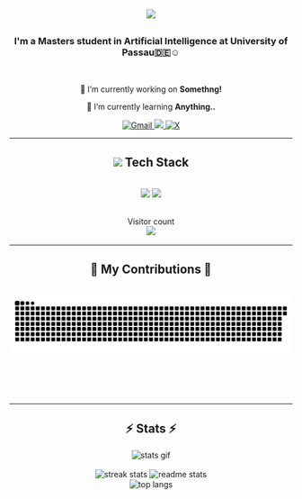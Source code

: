 


























































<h1 align="center">
    <img src="https://readme-typing-svg.herokuapp.com/?font=Righteous&size=35&center=true&vCenter=true&width=500&height=70&duration=4000&lines=Hi+There!+👋;+I'm+Chaitanya!;" />
</h1>

<h3 align="center">I'm a Masters student in Artificial Intelligence at University of Passau🇩🇪☺️</h3>

<br/>

<div align="center">
 
 🔭 I’m currently working on **Somethng!**
 
 🌱 I’m currently learning **Anything..**

 </div>
 
<div align="center"> 
  <a href="mailto:chaitanya.kota24@gmail.com">
    <img src="https://img.shields.io/badge/Gmail-333333?style=for-the-badge&logo=gmail&logoColor=red" alt="Gmail" />
  </a>
  <a href="https://www.linkedin.com/in/chaitanya-kota-451427310/" target="_blank">
    <img src="https://img.shields.io/badge/LinkedIn-0077B5?style=for-the-badge&logo=linkedin&logoColor=white" target="_blank" />
  </a>
  <a href="https://x.com/chaitanya_k0ta9" target="_blank">
  <img src="https://img.shields.io/badge/-000000?style=for-the-badge&logo=x&logoColor=white" alt="X" />
</a>
</div>
 <hr/>
 
<div align="center">
  <h2>
    <img src="https://media2.giphy.com/media/QssGEmpkyEOhBCb7e1/giphy.gif?cid=ecf05e47a0n3gi1bfqntqmob8g9aid1oyj2wr3ds3mg700bl&rid=giphy.gif" width="20">
    Tech Stack
  </h2>
</div>

<br/>
<div align="center">
    <img src="https://skillicons.dev/icons?i=react,bootstrap,html,css,vscode,github,git" />
    <img src="https://skillicons.dev/icons?i=nodejs,python,javascript,mongodb,c,java,mysql,flask" /><br>
</div>

<br/>

<p align="center"> 
  Visitor count<br>
  <img src="https://profile-counter.glitch.me/Chaitanyakota9/count.svg" />
</p>
<hr/>

<div align="center">
  <h2>🐍 My Contributions 🐍</h2>
  <br>
  <img alt="snake eating my contributions" src="https://raw.githubusercontent.com/Chaitanyakota9/Chaitanyakota9/output/github-contribution-grid-snake.svg" />

  
  <br/><br/><br/>
</div>

<hr/>
<h2 align="center">
  ⚡ Stats ⚡
</h2>
<div align="center">
  <img src="https://media3.giphy.com/media/v1.Y2lkPTc5MGI3NjExd2hqdGthMjUweXE3amd3OTB2aTFicmQ2aDc4NDd6YjNhb2RlNG95dyZlcD12MV9naWZzX3NlYXJjaCZjdD1n/CtqI1GmvT0YVO/200.webp" width="150" alt="stats gif">
</div>
<br>
<div align="center">
  <img width=390 src="https://streak-stats.demolab.com/?user=Chaitanyakota9&count_private=true&theme=react&border_radius=10" alt="streak stats"/>
  <img width=390 src="https://github-readme-stats.vercel.app/api?username=Chaitanyakota9&count_private=true&show_icons=true&theme=react&rank_icon=github&border_radius=10" alt="readme stats" />
  <br/>
  <img width=325 align="center" src="https://github-readme-stats.vercel.app/api/top-langs/?username=Chaitanyakota9&hide=HTML&langs_count=8&layout=compact&theme=react&border_radius=10&size_weight=0.5&count_weight=0.5&exclude_repo=github-readme-stats" alt="top langs" />
</div>


